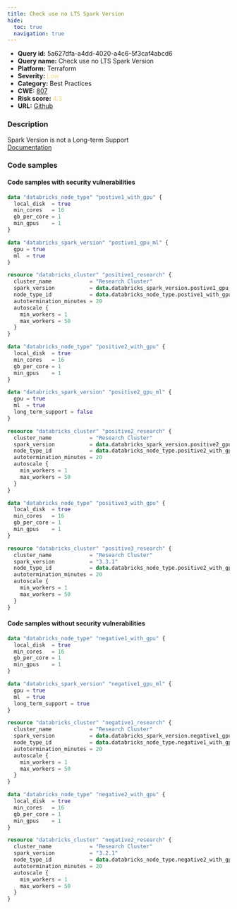 ```yaml
---
title: Check use no LTS Spark Version
hide:
  toc: true
  navigation: true
---
```


<style>
  .highlight .hll {
    background-color: #ff171742;
  }
  .md-content {
    max-width: 1100px;
    margin: 0 auto;
  }
</style>

-   **Query id:** 5a627dfa-a4dd-4020-a4c6-5f3caf4abcd6
-   **Query name:** Check use no LTS Spark Version
-   **Platform:** Terraform
-   **Severity:** <span style="color:#edd57e">Low</span>
-   **Category:** Best Practices
-   **CWE:** <a href="https://cwe.mitre.org/data/definitions/807.html" onclick="newWindowOpenerSafe(event, 'https://cwe.mitre.org/data/definitions/807.html')">807</a>
-   **Risk score:** <span style="color:#edd57e">4.3</span>
-   **URL:** [Github](https://github.com/Checkmarx/kics/tree/master/assets/queries/terraform/databricks/use_lts_spark_version)

### Description
Spark Version is not a Long-term Support<br>
[Documentation](https://registry.terraform.io/providers/databricks/databricks/latest/docs/data-sources/spark_version)

### Code samples
#### Code samples with security vulnerabilities
```tf title="Positive test num. 1 - tf file" hl_lines="8"
data "databricks_node_type" "postive1_with_gpu" {
  local_disk  = true
  min_cores   = 16
  gb_per_core = 1
  min_gpus    = 1
}

data "databricks_spark_version" "postive1_gpu_ml" {
  gpu = true
  ml  = true
}

resource "databricks_cluster" "positive1_research" {
  cluster_name            = "Research Cluster"
  spark_version           = data.databricks_spark_version.postive1_gpu_ml.id
  node_type_id            = data.databricks_node_type.postive1_with_gpu.id
  autotermination_minutes = 20
  autoscale {
    min_workers = 1
    max_workers = 50
  }
}

```
```tf title="Positive test num. 2 - tf file" hl_lines="11"
data "databricks_node_type" "positive2_with_gpu" {
  local_disk  = true
  min_cores   = 16
  gb_per_core = 1
  min_gpus    = 1
}

data "databricks_spark_version" "positive2_gpu_ml" {
  gpu = true
  ml  = true
  long_term_support = false
}

resource "databricks_cluster" "positive2_research" {
  cluster_name            = "Research Cluster"
  spark_version           = data.databricks_spark_version.positive2_gpu_ml.id
  node_type_id            = data.databricks_node_type.positive2_with_gpu.id
  autotermination_minutes = 20
  autoscale {
    min_workers = 1
    max_workers = 50
  }
}

```
```tf title="Positive test num. 3 - tf file" hl_lines="10"
data "databricks_node_type" "positive3_with_gpu" {
  local_disk  = true
  min_cores   = 16
  gb_per_core = 1
  min_gpus    = 1
}

resource "databricks_cluster" "positive3_research" {
  cluster_name            = "Research Cluster"
  spark_version           = "3.3.1"
  node_type_id            = data.databricks_node_type.positive2_with_gpu.id
  autotermination_minutes = 20
  autoscale {
    min_workers = 1
    max_workers = 50
  }
}

```


#### Code samples without security vulnerabilities
```tf title="Negative test num. 1 - tf file"
data "databricks_node_type" "negative1_with_gpu" {
  local_disk  = true
  min_cores   = 16
  gb_per_core = 1
  min_gpus    = 1
}

data "databricks_spark_version" "negative1_gpu_ml" {
  gpu = true
  ml  = true
  long_term_support = true
}

resource "databricks_cluster" "negative1_research" {
  cluster_name            = "Research Cluster"
  spark_version           = data.databricks_spark_version.negative1_gpu_ml.id
  node_type_id            = data.databricks_node_type.negative1_with_gpu.id
  autotermination_minutes = 20
  autoscale {
    min_workers = 1
    max_workers = 50
  }
}

```
```tf title="Negative test num. 2 - tf file"
data "databricks_node_type" "negative2_with_gpu" {
  local_disk  = true
  min_cores   = 16
  gb_per_core = 1
  min_gpus    = 1
}

resource "databricks_cluster" "negative2_research" {
  cluster_name            = "Research Cluster"
  spark_version           = "3.2.1"
  node_type_id            = data.databricks_node_type.negative2_with_gpu.id
  autotermination_minutes = 20
  autoscale {
    min_workers = 1
    max_workers = 50
  }
}

```

